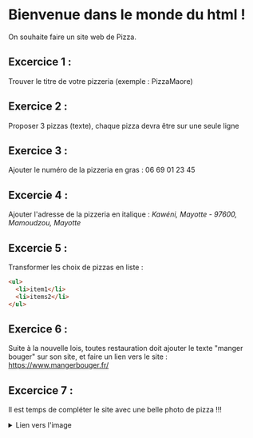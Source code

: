 
# Bienvenue dans le monde du html !

On souhaite faire un site web de Pizza.

## Excercice 1 :
Trouver le titre de votre pizzeria (exemple : PizzaMaore)

## Exercice 2 :
Proposer 3 pizzas (texte), chaque pizza devra être sur une seule ligne

## Exercice 3 :
Ajouter le numéro de la pizzeria en gras : 06 69 01 23 45

## Excercie 4 :
Ajouter l'adresse de la pizzeria en italique : _*Kawéni, Mayotte - 97600, Mamoudzou, Mayotte*_

## Excercie 5 :
Transformer les choix de pizzas en liste :
```html
<ul>
  <li>item1</li>
  <li>items2</li>
</ul>
```

## Exercice 6 : 
Suite à la nouvelle lois, toutes restauration doit ajouter le texte "manger bouger" sur son site, et faire un lien vers le site : https://www.mangerbouger.fr/

## Excercice 7 :
Il est temps de compléter le site avec une belle photo de pizza !!!
<details>
  <summary>Lien vers l'image</summary>
    La balise img permet d'inclure une photo : <img src="chemin">
    Pour le chemin tu peux :
  * Soit mettre le lien url de la photo (ex: "https://resize-parismatch.lanmedia.fr/img/var/news/storage/images/paris-match/actu/environnement/un-panda-roux-disparu-d-un-parc-animalier-d-auvergne-1610669/26068893-1-fre-FR/Un-panda-roux-disparu-d-un-parc-animalier-d-Auvergne.jpg")
  * Soit télécharger l'image, la placer __à côté__ de ton fichier html, et faire un lien relatif "mon_image.png"
  </summary>
 </details>
